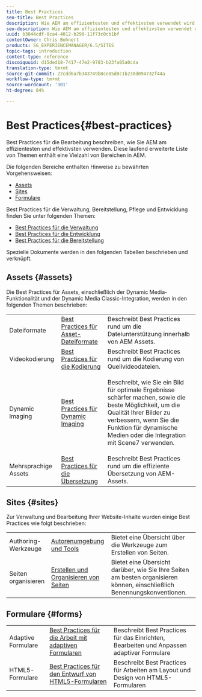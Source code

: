 ```yaml
---
title: Best Practices
seo-title: Best Practices
description: Wie AEM am effizientesten und effektivsten verwendet wird
seo-description: Wie AEM am effizientesten und effektivsten verwendet wird
uuid: b3044cdf-8ca4-4012-b290-11f73c0cb1bf
contentOwner: Chris Bohnert
products: SG_EXPERIENCEMANAGER/6.5/SITES
topic-tags: introduction
content-type: reference
discoiquuid: d15ded18-7417-47e2-9783-b23fa05a0cda
translation-type: tm+mt
source-git-commit: 22cdd6a7b343749b8ce85d8c1b230d094732f44a
workflow-type: tm+mt
source-wordcount: '301'
ht-degree: 84%

---
```



# Best Practices{#best-practices}

Best Practices für die Bearbeitung beschreiben, wie Sie AEM am effizientesten und effektivsten verwenden. Diese laufend erweiterte Liste von Themen enthält eine Vielzahl von Bereichen in AEM.

Die folgenden Bereiche enthalten Hinweise zu bewährten Vorgehensweisen:

* [Assets](#assets)
* [Sites](#sites)
* [Formulare](#forms)

Best Practices für die Verwaltung, Bereitstellung, Pflege und Entwicklung finden Sie unter folgenden Themen:

* [Best Practices für die Verwaltung](/help/sites-administering/administer-best-practices.md) 
* [Best Practices für die Entwicklung](/help/sites-developing/best-practices.md) 
* [Best Practices für die Bereitstellung](/help/sites-deploying/best-practices.md)

Spezielle Dokumente werden in den folgenden Tabellen beschrieben und verknüpft.

## Assets {#assets}

Die Best Practices für Assets, einschließlich der Dynamic Media-Funktionalität und der Dynamic Media Classic-Integration, werden in den folgenden Themen beschrieben:

<table>
 <tbody>
  <tr>
   <td>Dateiformate</td>
   <td><a href="/help/assets/assets-file-format-best-practices.md">Best Practices für Asset-Dateiformate </a></td>
   <td>Beschreibt Best Practices rund um die Dateiunterstützung innerhalb von AEM Assets. </td>
  </tr>
  <tr>
   <td>Videokodierung</td>
   <td><a href="/help/assets/video.md#best-practices-for-encoding-videos">Best Practices für die Kodierung </a></td>
   <td>Beschreibt Best Practices rund um die Kodierung von Quellvideodateien.</td>
  </tr>
  <tr>
   <td>Dynamic Imaging</td>
   <td><a href="/help/assets/best-practices-for-optimizing-the-quality-of-your-images.md">Best Practices für Dynamic Imaging </a></td>
   <td><p>Beschreibt, wie Sie ein Bild für optimale Ergebnisse schärfer machen, sowie die beste Möglichkeit, um die Qualität Ihrer Bilder zu verbessern, wenn Sie die Funktion für dynamische Medien oder die Integration mit Scene7 verwenden. </p> </td>
  </tr>
  <tr>
   <td>Mehrsprachige Assets</td>
   <td><a href="/help/assets/best-practices-for-translating-assets-efficiently.md">Best Practices für die Übersetzung </a></td>
   <td>Beschreibt Best Practices rund um die effiziente Übersetzung von AEM-Assets.</td>
  </tr>
 </tbody>
</table>

## Sites {#sites}

Zur Verwaltung und Bearbeitung Ihrer Website-Inhalte wurden einige Best Practices wie folgt beschrieben:

|  |  |  |
|---|---|---|
| Authoring-Werkzeuge | [Autorenumgebung und Tools](/help/sites-authoring/author-environment-tools.md)  | Bietet eine Übersicht über die Werkzeuge zum Erstellen von Seiten. |
| Seiten organisieren | [Erstellen und Organisieren von Seiten](/help/sites-authoring/managing-pages.md) | Bietet eine Übersicht darüber, wie Sie Ihre Seiten am besten organisieren können, einschließlich Benennungskonventionen. |

## Formulare {#forms}

|  |  |  |
|---|---|---|
| Adaptive Formulare | [Best Practices für die Arbeit mit adaptiven Formularen](/help/forms/using/adaptive-forms-best-practices.md) | Beschreibt Best Practices für das Einrichten, Bearbeiten und Anpassen adaptiver Formulare |
| HTML5-Formulare | [Best Practices für den Entwurf von HTML5-Formularen](/help/forms/using/best-practices-for-html5-forms.md) | Beschreibt Best Practices für Arbeiten am Layout und Design von HTML5-Formularen |
